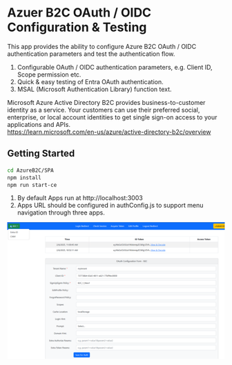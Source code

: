 # Azuer B2C OAuth / OIDC Configuration & Testing

This app provides the ability to configure Azure B2C OAuth / OIDC authentication parameters and test the authentication flow.

1. Configurable OAuth / OIDC authentication parameters, e.g. Client ID, Scope permission etc.
2. Quick & easy testing of Entra OAuth authentication.
3. MSAL (Microsoft Authentication Library) function text.

Microsoft Azure Active Directory B2C provides business-to-customer identity as a service. Your customers can use their preferred social, enterprise, or local account identities to get single sign-on access to your applications and APIs.  
https://learn.microsoft.com/en-us/azure/active-directory-b2c/overview

## Getting Started

   ```bash
   cd AzureB2C/SPA
   npm install
   npm run start-ce
   ```

1. By default Apps run at http://localhost:3003
2. Apps URL should be configured in authConfig.js to support menu navigation through three apps.

![Screenshot](../ReadmeFiles/B2COauth.png)


